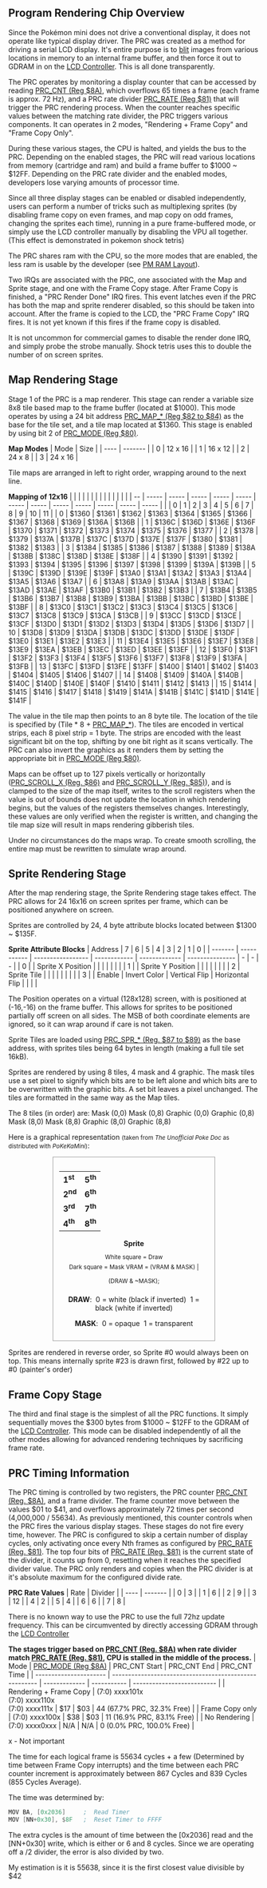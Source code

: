 ## Program Rendering Chip Overview

Since the Pokémon mini does not drive a conventional display, it does not operate like typical display driver. The PRC was created as a method for driving a serial LCD display. It's entire purpose is to [blit](Blitter.md "wikilink") images from various locations in memory to an internal frame buffer, and then force it out to GDRAM in on the [LCD Controller](LCD_Controller.md "wikilink"). This is all done transparently.

The PRC operates by monitoring a display counter that can be accessed by reading [PRC_CNT (Reg $8A)](PM_Registers.md "wikilink"), which overflows 65 times a frame (each frame is approx. 72 Hz), and a PRC rate divider [PRC_RATE (Reg $81)](PM_Registers.md "wikilink") that will trigger the PRC rendering process. When the counter reaches specific values between the matching rate divider, the PRC triggers various components. It can operates in 2 modes, "Rendering + Frame Copy" and "Frame Copy Only".

During these various stages, the CPU is halted, and yields the bus to the PRC. Depending on the enabled stages, the PRC will read various locations from memory (cartridge and ram) and build a frame buffer to $1000 ~ $12FF. Depending on the PRC rate divider and the enabled modes, developers lose varying amounts of processor time.

Since all three display stages can be enabled or disabled independently, users can perform a number of tricks such as multiplexing sprites (by disabling frame copy on even frames, and map copy on odd frames, changing the sprites each time), running in a pure frame-buffered mode, or simply use the LCD controller manually by disabling the VPU all together. (This effect is demonstrated in pokemon shock tetris)

The PRC shares ram with the CPU, so the more modes that are enabled, the less ram is usable by the developer (see [PM RAM Layout](PM_RAM.md#RAM_Layout "wikilink")).

Two IRQs are associated with the PRC, one associated with the Map and Sprite stage, and one with the Frame Copy stage. After Frame Copy is finished, a "PRC Render Done" IRQ fires. This event latches even if the PRC has both the map and sprite renderer disabled, so this should be taken into account. After the frame is copied to the LCD, the "PRC Frame Copy" IRQ fires. It is not yet known if this fires if the frame copy is disabled.

It is not uncommon for commercial games to disable the render done IRQ, and simply probe the strobe manually. Shock tetris uses this to double the number of on screen sprites.

## Map Rendering Stage

Stage 1 of the PRC is a map renderer. This stage can render a variable size 8x8 tile based map to the frame buffer (located at $1000). This mode operates by using a 24 bit address [PRC_MAP_\* (Reg $82 to $84)](PM_Registers.md "wikilink") as the base for the tile set, and a tile map located at $1360. This stage is enabled by using bit 2 of [PRC_MODE (Reg $80)](PM_Registers.md "wikilink").

**Map Modes**
| Mode | Size    |
| ---- | ------- |
| 0    | 12 x 16 |
| 1    | 16 x 12 |
| 2    | 24 x 8  |
| 3    | 24 x 16 |

Tile maps are arranged in left to right order, wrapping around to the next line.

**Mapping of 12x16**
|    |       |       |       |       |       |       |       |       |       |       |       |       |
| -- | ----- | ----- | ----- | ----- | ----- | ----- | ----- | ----- | ----- | ----- | ----- | ----- |
|    | 0     | 1     | 2     | 3     | 4     | 5     | 6     | 7     | 8     | 9     | 10    | 11    |
| 0  | $1360 | $1361 | $1362 | $1363 | $1364 | $1365 | $1366 | $1367 | $1368 | $1369 | $136A | $136B |
| 1  | $136C | $136D | $136E | $136F | $1370 | $1371 | $1372 | $1373 | $1374 | $1375 | $1376 | $1377 |
| 2  | $1378 | $1379 | $137A | $137B | $137C | $137D | $137E | $137F | $1380 | $1381 | $1382 | $1383 |
| 3  | $1384 | $1385 | $1386 | $1387 | $1388 | $1389 | $138A | $138B | $138C | $138D | $138E | $138F |
| 4  | $1390 | $1391 | $1392 | $1393 | $1394 | $1395 | $1396 | $1397 | $1398 | $1399 | $139A | $139B |
| 5  | $139C | $139D | $139E | $139F | $13A0 | $13A1 | $13A2 | $13A3 | $13A4 | $13A5 | $13A6 | $13A7 |
| 6  | $13A8 | $13A9 | $13AA | $13AB | $13AC | $13AD | $13AE | $13AF | $13B0 | $13B1 | $13B2 | $13B3 |
| 7  | $13B4 | $13B5 | $13B6 | $13B7 | $13B8 | $13B9 | $13BA | $13BB | $13BC | $13BD | $13BE | $13BF |
| 8  | $13C0 | $13C1 | $13C2 | $13C3 | $13C4 | $13C5 | $13C6 | $13C7 | $13C8 | $13C9 | $13CA | $13CB |
| 9  | $13CC | $13CD | $13CE | $13CF | $13D0 | $13D1 | $13D2 | $13D3 | $13D4 | $13D5 | $13D6 | $13D7 |
| 10 | $13D8 | $13D9 | $13DA | $13DB | $13DC | $13DD | $13DE | $13DF | $13E0 | $13E1 | $13E2 | $13E3 |
| 11 | $13E4 | $13E5 | $13E6 | $13E7 | $13E8 | $13E9 | $13EA | $13EB | $13EC | $13ED | $13EE | $13EF |
| 12 | $13F0 | $13F1 | $13F2 | $13F3 | $13F4 | $13F5 | $13F6 | $13F7 | $13F8 | $13F9 | $13FA | $13FB |
| 13 | $13FC | $13FD | $13FE | $13FF | $1400 | $1401 | $1402 | $1403 | $1404 | $1405 | $1406 | $1407 |
| 14 | $1408 | $1409 | $140A | $140B | $140C | $140D | $140E | $140F | $1410 | $1411 | $1412 | $1413 |
| 15 | $1414 | $1415 | $1416 | $1417 | $1418 | $1419 | $141A | $141B | $141C | $141D | $141E | $141F |

The value in the tile map then points to an 8 byte tile. The location of the tile is specified by (Tile \* 8 + [PRC_MAP_\*](PM_Registers.md "wikilink")). The tiles are encoded in vertical strips, each 8 pixel strip = 1 byte. The strips are encoded with the least significant bit on the top, shifting by one bit right as it scans vertically. The PRC can also invert the graphics as it renders them by setting the appropriate bit in [PRC_MODE (Reg $80)](PM_Registers.md "wikilink").

Maps can be offset up to 127 pixels vertically or horizontally ([PRC_SCROLL_X (Reg. $86)](PM_Registers.md "wikilink") and [PRC_SCROLL_Y (Reg. $85)](PM_Registers.md "wikilink")), and is clamped to the size of the map itself, writes to the scroll registers when the value is out of bounds does not update the location in which rendering begins, but the values of the registers themselves changes. Interestingly, these values are only verified when the register is written, and changing the tile map size will result in maps rendering gibberish tiles.

Under no circumstances do the maps wrap. To create smooth scrolling, the entire map must be rewritten to simulate wrap around.

## Sprite Rendering Stage

After the map rendering stage, the Sprite Rendering stage takes effect. The PRC allows for 24 16x16 on screen sprites per frame, which can be positioned anywhere on screen.

Sprites are controlled by 24, 4 byte attribute blocks located between $1300 ~ $135F.

**Sprite Attribute Blocks**
| Address | 7           | 6                 | 5            | 4             | 3               | 2 | 1 | 0 |
| ------- | ----------- | ----------------- | ------------ | ------------- | --------------- | - | - | - |
| 0       |             | Sprite X Position |              |               |                 |   |   |   |
| 1       |             | Sprite Y Position |              |               |                 |   |   |   |
| 2       | Sprite Tile |                   |              |               |                 |   |   |   |
| 3       |             | Enable            | Invert Color | Vertical Flip | Horizontal Flip |   |   |   |

The Position operates on a virtual (128x128) screen, with is positioned at (-16,-16) on the frame buffer. This allows for sprites to be positioned partially off screen on all sides. The MSB of both coordinate elements are ignored, so it can wrap around if care is not taken.

Sprite Tiles are loaded using [PRC_SPR_\* (Reg. $87 to $89)](PM_Registers.md "wikilink") as the base address, with sprites tiles being 64 bytes in length (making a full tile set 16kB).

Sprites are rendered by using 8 tiles, 4 mask and 4 graphic. The mask tiles use a set pixel to signify which bits are to be left alone and which bits are to be overwritten with the graphic bits. A set bit leaves a pixel unchanged. The tiles are formatted in the same way as the Map tiles.

The 8 tiles (in order) are: Mask (0,0) Mask (0,8) Graphic (0,0) Graphic (0,8) Mask (8,0) Mask (8,8) Graphic (8,0) Graphic (8,8)

Here is a graphical representation <small>(taken from <em>The Unofficial Poke Doc</em> as distributed with <em>PoKeKaMini</em>)</small>:

<div style="text-align:center">

<div style="width:300px;margin:0px auto;border:1px solid #999;text-align:center;padding:12px;">

|                    |                    |
| ------------------ | ------------------ |
| **1<sup>st</sup>** | **5<sup>th</sup>** |
| **2<sup>nd</sup>** | **6<sup>th</sup>** |
| **3<sup>rd</sup>** | **7<sup>th</sup>** |
| **4<sup>th</sup>** | **8<sup>th</sup>** |

**Sprite**

<small style="line-height:1em">White square = Draw  
Dark square = Mask
<span style="line-height:2.4em">VRAM = (VRAM & MASK) | (DRAW & ~MASK);</span>
</small>

**DRAW**:
 0 = white (black if inverted)
 1 = black (white if inverted)

**MASK**:
 0 = opaque
 1 = transparent

</div>

</div>

Sprites are rendered in reverse order, so Sprite #0 would always been on top. This means internally sprite #23 is drawn first, followed by #22 up to #0 (painter's order)

## Frame Copy Stage

The third and final stage is the simplest of all the PRC functions. It simply sequentially moves the $300 bytes from $1000 ~ $12FF to the GDRAM of the [LCD Controller](LCD_Controller.md "wikilink"). This mode can be disabled independently of all the other modes allowing for advanced rendering techniques by sacrificing frame rate.

## PRC Timing Information

The PRC timing is controlled by two registers, the PRC counter [PRC_CNT (Reg. $8A)](PM_Registers.md "wikilink"), and a frame divider. The frame counter move between the values $01 to $41, and overflows approximately 72 times per second (4,000,000 / 55634). As previously mentioned, this counter controls when the PRC fires the various display stages. These stages do not fire every time, however. The PRC is configured to skip a certain number of display cycles, only activating once every Nth frames as configured by [PRC_RATE (Reg. $81)](PM_Registers.md "wikilink"). The top four bits of [PRC_RATE (Reg. $81)](PM_Registers.md "wikilink") is the current state of the divider, it counts up from 0, resetting when it reaches the specified divider value. The PRC only renders and copies when the PRC divider is at it's absolute maximum for the configured divide rate.

**PRC Rate Values**
| Rate | Divider |
| ---- | ------- |
| 0    | 3       |
| 1    | 6       |
| 2    | 9       |
| 3    | 12      |
| 4    | 2       |
| 5    | 4       |
| 6    | 6       |
| 7    | 8       |

There is no known way to use the PRC to use the full 72hz update frequency. This can be circumvented by directly accessing GDRAM through the [LCD Controller](LCD_Controller.md "wikilink")

**The stages trigger based on [PRC_CNT (Reg. $8A)](PM_Registers.md "wikilink") when rate divider match [PRC_RATE (Reg. $81)](PM_Registers.md "wikilink"), CPU is stalled in the middle of the process.**
| Mode                   | [PRC_MODE (Reg $8A)][1]                                | PRC_CNT Start | PRC_CNT End | PRC_CNT Time               |
| ---------------------- | ------------------------------------------------------ | ------------- | ----------- | -------------------------- |
| Rendering + Frame Copy | (7:0) xxxx101x<br />(7:0) xxxx110x<br />(7:0) xxxx111x | $17           | $03         | 44 (67.7% PRC, 32.3% Free) |
| Frame Copy only        | (7:0) xxxx100x                                         | $38           | $03         | 11 (16.9% PRC, 83.1% Free) |
| No Rendering           | (7:0) xxxx0xxx                                         | N/A           | N/A         | 0 (0.0% PRC, 100.0% Free)  |

[1]: PM_Registers.md "wikilink"

x - Not important

The time for each logical frame is 55634 cycles + a few (Determined by time between Frame Copy interrupts) and the time between each PRC counter increment is approximately between 867 Cycles and 839 Cycles (855 Cycles Average).

The time was determined by:

```asm
MOV BA, [0x2036]     ;  Read Timer
MOV [NN+0x30], $8F   ;  Reset Timer to FFFF
```

The extra cycles is the amount of time between the \[0x2036\] read and the \[NN+0x30\] write, which is either or 6 and 8 cycles. Since we are operating off a /2 divider, the error is also divided by two.

My estimation is it is 55638, since it is the first closest value divisible by $42
